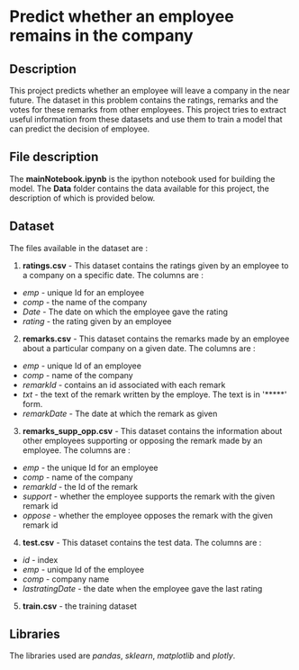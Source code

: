 # Predict whether an employee remains in the company
## Description
  This project predicts whether an employee will leave a company in the near future. The dataset in this problem contains the ratings, remarks and the votes for these remarks from other employees. This project tries to extract useful information from these datasets and use them to train a model that can predict the decision of employee.
  
 ## File description
 The **mainNotebook.ipynb** is the ipython notebook used for building the model. The **Data** folder contains the data available for this project, the description of which is provided below.
 
 ## Dataset
 The files available in the dataset are :
 1. **ratings.csv** - This dataset contains the ratings given by an employee to a company on a specific date. The columns are :
  - *emp* - unique Id for an employee
  - *comp* - the name of the company
  - *Date* - The date on which the employee gave the rating
  - *rating* - the rating given by an employee
2. **remarks.csv** - This dataset contains the remarks made by an employee about a particular company on a given date. The columns are : 
  - *emp* - unique Id of an employee
  - *comp* - name of the company
  - *remarkId* - contains an id associated with each remark
  - *txt* - the text of the remark written by the employe. The text is in '*****' form.
  - *remarkDate* - The date at which the remark as given
3. **remarks_supp_opp.csv** - This dataset contains the information about other employees supporting or opposing the remark made by an employee. The columns are :
  - *emp* - the unique Id for an employee
  - *comp* - name of the company
  - *remarkId* - the Id of the remark
  - *support* - whether the employee supports the remark with the given remark id
  - *oppose* - whether the employee opposes the remark with the given remark id
4. **test.csv** - This dataset contains the test data. The columns are :
  - *id* - index
  - *emp* - unique Id of the employee
  - *comp* - company name
  - *lastratingDate* - the date when the employee gave the last rating
5. **train.csv** - the training dataset

## Libraries
The libraries used are *pandas*, *sklearn*, *matplotlib* and *plotly*. 
